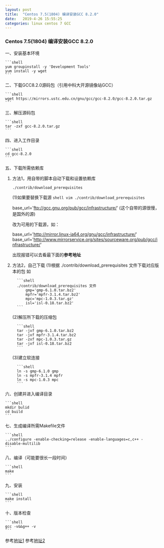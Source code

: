 ```yaml
---
layout: post
title:  "Centos 7.5(1804) 编译安装GCC 8.2.0"
date:   2019-4-26 15:55:25
categories: linux centos 7 GCC
---
```


### Centos 7.5(1804) 编译安装GCC 8.2.0

一、安装基本环境 

    ```shell
    yum groupinstall -y 'Development Tools'
    yum install -y wget
    ```

二、下载GCC8.2.0源码包（引用中科大开源镜像站GCC） 

    ```shell
    wget https://mirrors.ustc.edu.cn/gnu/gcc/gcc-8.2.0/gcc-8.2.0.tar.gz
    ```

三、解压源码包 

    ```shell
    tar -zxf gcc-8.2.0.tar.gz
    ```

四、进入工作目录 

    ```shell
    cd gcc-8.2.0
    ```

五、下载所需依赖库  

   1. 方法1，用自带的脚本自动下载和设置依赖库 
	
        ```shell
        ./contrib/download_prerequisites
        ```
      (1)如果要替换下载源
            ```shell
            vim ./contrib/download_prerequisites
            ``` 
	    
       base_url='ftp://gcc.gnu.org/pub/gcc/infrastructure/'  (这个自带的源很慢，是国外的源) 
   
       改为可用的下载源，如： 
       
		base_url='http://mirror.linux-ia64.org/gnu/gcc/infrastructure/'
		base_url='http://www.mirrorservice.org/sites/sourceware.org/pub/gcc/infrastructure/'  
		
       出现报错可以去看最下面的**参考地址** 
	    
   2. 方法2，自己下载
        (1)根据 ./contrib/download_prerequisites 文件下载对应版本的包
        如 
	
            ```shell
            ./contrib/download_prerequisites 文件
                gmp='gmp-6.1.0.tar.bz2'
                mpfr='mpfr-3.1.4.tar.bz2'
                mpc='mpc-1.0.3.tar.gz'
                isl='isl-0.18.tar.bz2'
            ``` 
	    
        (2)解压所下载的压缩包 
	
            ```shell
            tar -jxf gmp-6.1.0.tar.bz2
            tar -jxf mpfr-3.1.4.tar.bz2
            tar -zxf mpc-1.0.3.tar.gz
            tar -jxf isl-0.18.tar.bz2
            ``` 
	    
        (3)建立软连接 
	
            ```shell
            ln -s gmp-6.1.0 gmp
            ln -s mpfr-3.1.4 mpfr
            ln -s mpc-1.0.3 mpc
            ``` 
	    
六、创建并进入编译目录 

    ```shell
    mkdir bulid
    cd build
    ```

七、生成编译所需Makefile文件 

    ```shell
    ../configure -enable-checking=release -enable-languages=c,c++ -disable-multilib
    ``` 
    
八、编译（可能要很长一段时间） 

    ```shell
    make
    ``` 
    
九、安装 

    ```shell
    make install
    ``` 
    
十、版本检查 

    ```shell
    gcc -v&&g++ -v
    ```

参考[地址1](http://www.pianshen.com/article/650181603/)
参考[地址2](https://blog.csdn.net/davidhopper/article/details/79681695)
